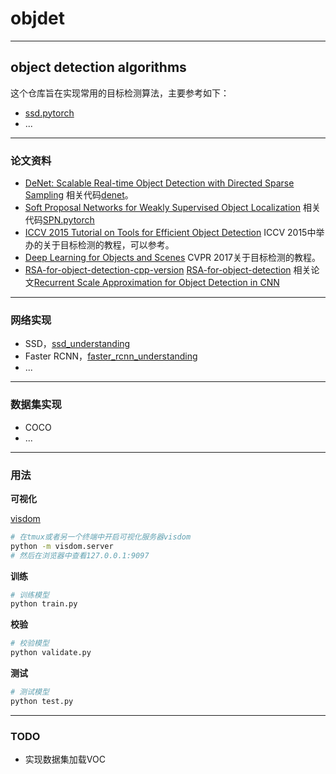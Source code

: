 # objdet

---
## object detection algorithms

这个仓库旨在实现常用的目标检测算法，主要参考如下：
- [ssd.pytorch](https://github.com/amdegroot/ssd.pytorch)
- ...

---
### 论文资料

- [DeNet: Scalable Real-time Object Detection with Directed Sparse Sampling](https://arxiv.org/abs/1703.10295) 相关代码[denet](https://github.com/lachlants/denet)。
- [Soft Proposal Networks for Weakly Supervised Object Localization](https://arxiv.org/pdf/1709.01829.pdf) 相关代码[SPN.pytorch](https://github.com/yeezhu/SPN.pytorch)
- [ICCV 2015 Tutorial on Tools for Efficient Object Detection](http://mp7.watson.ibm.com/ICCV2015/ObjectDetectionICCV2015.html) ICCV 2015中举办的关于目标检测的教程，可以参考。
- [Deep Learning for Objects and Scenes](http://deeplearning.csail.mit.edu/) CVPR 2017关于目标检测的教程。
- [RSA-for-object-detection-cpp-version](https://github.com/QiangXie/RSA-for-object-detection-cpp-version) [RSA-for-object-detection](https://github.com/sciencefans/RSA-for-object-detection) 相关论文[Recurrent Scale Approximation for Object Detection in CNN](https://arxiv.org/pdf/1707.09531.pdf)

---
### 网络实现

- SSD，[ssd_understanding](doc/ssd_understanding.md)
- Faster RCNN，[faster_rcnn_understanding](doc/faster_rcnn_understanding.md)
- ...

---
### 数据集实现

- COCO
- ...

---
### 用法

**可视化**

[visdom](https://github.com/facebookresearch/visdom)

```bash
# 在tmux或者另一个终端中开启可视化服务器visdom
python -m visdom.server
# 然后在浏览器中查看127.0.0.1:9097
```

**训练**
```bash
# 训练模型
python train.py
```

**校验**
```bash
# 校验模型
python validate.py
```

**测试**
```bash
# 测试模型
python test.py
```

---
### TODO

- 实现数据集加载VOC

